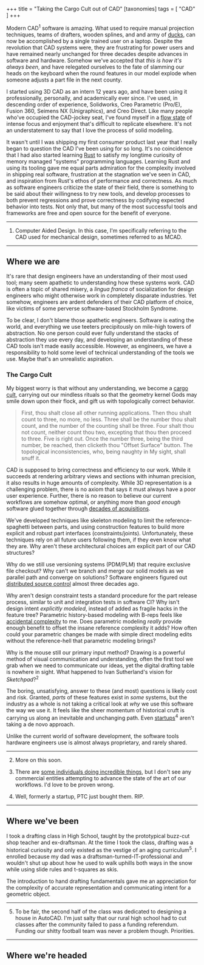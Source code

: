 +++
title = "Taking the Cargo Cult out of CAD"
[taxonomies] 
tags = [ "CAD" ]
+++

Modern CAD<sup>1</sup> software is amazing. What used to require manual projection techniques, teams of drafters, wooden splines, and and army of [ducks](https://www.core77.com/posts/55368/When-Splines-Were-Physical-Objects), can now be accomplished by a single trained  user on a laptop. Despite the revolution that CAD systems were, they are frustrating for power users and have remained nearly unchanged for three decades despite advances in software and hardware. Somehow we've accepted that *this is how it's always been*, and have relegated ourselves to the fate of slamming our heads on the keyboard when the round features in our model explode when someone adjusts a part file in the next county.

I started using 3D CAD as an intern 12 years ago, and have been using it professionally, personally, and academically ever since. I've used, in descending order of experience, Solidworks, Creo Parametric (Pro/E), Fusion 360, Seimens NX (Unigraphics), and Creo Direct. Like many people who've occupied the CAD-jockey seat, I've found myself in a [flow state](https://en.wikipedia.org/wiki/Flow_(psychology)) of intense focus and enjoyment that's difficult to replicate elsewhere. It's not an understatement to say that I love the process of solid modeling.

It wasn't until I was shipping my first consumer product last year that I really began to question the CAD I've been using for so long. It's no coincidence that I had also started learning [Rust](https://www.rust-lang.org/) to satisfy my longtime curiosity of memory managed "systems" programming languages. Learning Rust and using its tooling gave me equal parts admiration for the complexity involved in shipping real software, frustration at the stagnation we've seen in CAD, and inspiration from Rust's ethos of performance and correctness. As much as software engineers criticize the state of their field, there is something to be said about their willingness to try new tools, and develop processes to both prevent regressions and prove correctness by codifying expected behavior into tests. Not only that, but many of the most successful tools and frameworks are free and open source for the benefit of everyone.



---

1. Computer Aided Design. In this case, I'm specifically referring to the CAD used for mechanical design, sometimes referred to as MCAD.

---

## Where we are

It's rare that design engineers have an understanding of their most used tool; many seem apathetic to understanding how these systems work. CAD is often a topic of shared misery, a *lingua franca* of socialization for design engineers who might otherwise work in completely disparate industries. Yet somehow, engineers are ardent defenders of their CAD platform of choice, like victims of some perverse software-based Stockholm Syndrome.

To be clear, I don't blame those apathetic engineers. Software is eating the world, and everything we use teeters precipitously on mile-high towers of abstraction. No one person could ever fully understand the stacks of abstraction they use every day, and developing an understanding of these CAD tools isn't made easily accessible. However, as engineers, we have a responsibility to hold some level of technical understanding of the tools we use. Maybe that's an unrealistic aspiration. 

### The Cargo Cult

My biggest worry is that without any understanding, we become a [cargo cult](https://en.wikipedia.org/wiki/Cargo_cult), carrying out our mindless rituals so that the geometry kernel Gods may smile down upon their flock, and gift us with topologically correct behavior.

>First, thou shalt close all other running applications. Then thou shalt count to three, no more, no less. Three shall be the number thou shalt count, and the number of the counting shall be three. Four shalt thou not count, neither count thou two, excepting that thou then proceed to three. Five is right out. Once the number three, being the third number, be reached, then clicketh thou "Offset Surface" button. The topological inconsistencies, who, being naughty in My sight, shall snuff it.

CAD is supposed to bring correctness and efficiency to our work. While it succeeds at rendering arbitrary views and sections with inhuman precision, it also results in huge amounts of complexity. While 3D representation is a challenging problem, there is no axiom that says it must always have a poor user experience. Further, there is no reason to believe our current workflows are somehow optimal, or anything more than *good enough* software glued together through [decades of acquisitions](https://web.archive.org/web/20100130061758/http://www.ptc.com/company/history-and-acquisitions.htm).

We've developed techniques like skeleton modeling to limit the reference-spaghetti between parts, and using construction features to build more explicit and robust part interfaces (constraints/joints). Unfortunately, these techniques rely on all future users following them, if they even know what they are. Why aren't these architectural choices am explicit part of our CAD structures?

Why do we still use versioning systems (PDM/PLM) that require exclusive file checkout? Why can't we branch and merge our solid models as we parallel path and converge on solutions? Software engineers figured out [distributed source control](https://en.wikipedia.org/wiki/List_of_version-control_software#Distributed_model) almost three decades ago. 

Why aren't design constraint tests a standard procedure for the part release process, similar to unit and integration tests in software CI? Why isn't design intent *explicitly modeled*, instead of added as fragile hacks in the feature tree? Parametric history-based modeling with B-reps feels like [accidental complexity](https://en.wikipedia.org/wiki/No_Silver_Bullet) to me. Does parametric modeling *really* provide enough benefit to offset the insane reference complexity it adds? How often could your parametric changes be made with simple direct modeling edits without the reference-hell that parametric modeling brings?

Why is the mouse still our primary input method? Drawing is a powerful method of visual communication and understanding, often the first tool we grab when we need to communicate our ideas, yet the digital drafting table is nowhere in sight. What happened to Ivan Sutherland's vision for *Sketchpad*?<sup>2</sup>

The boring, unsatisfying, answer to these (and most) questions is likely cost and risk. Granted, *parts* of these features exist in *some* systems, but the industry as a whole is not taking a critical look at *why* we use this software the way we use it. It feels like the sheer momentum of historical cruft is carrying us along an inevitable and unchanging path. Even [startups](https://onshape.com)<sup>4</sup> aren't taking a de novo approach.

Unlike the current world of software development, the software tools hardware engineers use is almost always proprietary, and rarely shared. 

---

2. More on this soon.

3. There are [some individuals doing incredible things](https://github.com/mkeeter/antimony), but I don't see any commercial entities attempting to advance the state of the art of our workflows. I'd love to be proven wrong.

4. Well, formerly a startup, PTC just bought them. RIP.

---

## Where we've been

I took a drafting class in High School, taught by the prototypical buzz-cut shop teacher and ex-draftsman. At the time I took the class, drafting was a historical curiosity and only existed as the vestige of an aging curriculum<sup>5</sup>. I enrolled because my dad was a draftsman-turned-IT-professional and wouldn't shut up about how he used to walk uphills both ways in the snow while using slide rules and t-squares as skis.

The introduction to hand drafting fundamentals gave me an appreciation for the complexity of accurate representation and communicating intent for a geometric object.

---

5. To be fair, the second half of the class was dedicated to designing a house in AutoCAD. I'm just salty that our rural high school had to cut classes after the community failed to pass a funding referendum. Funding our shitty football team was never a problem though. Priorities.

---


## Where we're headed
